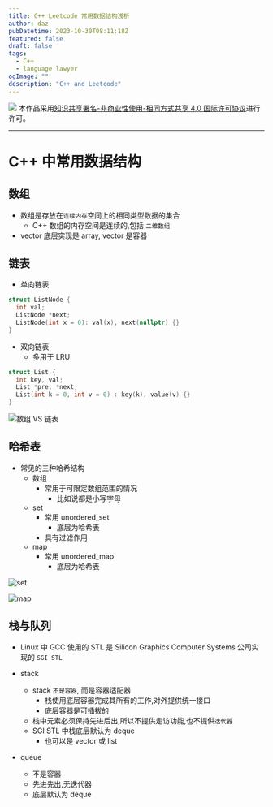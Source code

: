 ```yaml
---
title: C++ Leetcode 常用数据结构浅析
author: daz
pubDatetime: 2023-10-30T08:11:18Z
featured: false
draft: false
tags:
  - C++
  - language lawyer
ogImage: ""
description: "C++ and Leetcode"
---
```


![](https://img-blog.csdnimg.cn/img_convert/54e60afdf2764a07539da3136f3ce3e4.png)
本作品采用[知识共享署名-非商业性使用-相同方式共享 4.0 国际许可协议](https://creativecommons.org/licenses/by-nc-sa/4.0/)进行许可。

---

# C++ 中常用数据结构

## 数组

- 数组是存放在`连续内存`空间上的相同类型数据的集合
  - C++ 数组的内存空间是连续的,包括 `二维数组`
- vector 底层实现是 array, vector 是容器

## 链表

- 单向链表

```c++
struct ListNode {
  int val;
  ListNode *next;
  ListNode(int x = 0): val(x), next(nullptr) {}
}
```

- 双向链表
  - 多用于 LRU

```c++
struct List {
  int key, val;
  List *pre, *next;
  List(int k = 0, int v = 0) : key(k), value(v) {}
}
```

![数组 VS 链表](https://code-thinking-1253855093.file.myqcloud.com/pics/20200806195200276.png)

## 哈希表

- 常见的三种哈希结构
  - 数组
    - 常用于可限定数组范围的情况
      - 比如说都是小写字母
  - set
    - 常用 unordered_set
      - 底层为哈希表
    - 具有过滤作用
  - map
    - 常用 unordered_map
      - 底层为哈希表

![set](https://raw.githubusercontent.com/Daz-Bot/Img-hosting/master/host/202310302045525.png)

![map](https://raw.githubusercontent.com/Daz-Bot/Img-hosting/master/host/202310302045820.png)

## 栈与队列

- Linux 中 GCC 使用的 STL 是 Silicon Graphics Computer Systems 公司实现的 `SGI STL`

- stack
  - stack `不是容器`, 而是容器适配器
    - 栈使用底层容器完成其所有的工作,对外提供统一接口
    - 底层容器是可插拔的
  - 栈中元素必须保持先进后出,所以不提供走访功能,也不提供`迭代器`
  - SGI STL 中栈底层默认为 deque
    - 也可以是 vector 或 list
- queue
  - 不是容器
  - 先进先出,无迭代器
  - 底层默认为 deque
